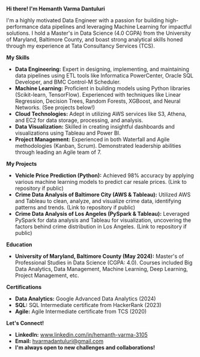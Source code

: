 **Hi there!  I'm Hemanth Varma Dantuluri**

I'm a highly motivated Data Engineer with a passion for building high-performance data pipelines and leveraging Machine Learning for impactful solutions. I hold a Master's in Data Science (4.0 CGPA) from the University of Maryland, Baltimore County, and boast strong analytical skills honed through my experience at Tata Consultancy Services (TCS).

**My Skills**

* **Data Engineering:** Expert in designing, implementing, and maintaining data pipelines using ETL tools like Informatica PowerCenter, Oracle SQL Developer, and BMC Control-M Scheduler.
* **Machine Learning:** Proficient in building models using Python libraries (Scikit-learn, TensorFlow). Experienced with techniques like Linear Regression, Decision Trees, Random Forests, XGBoost, and Neural Networks. (See projects below!)
* **Cloud Technologies:** Adept in utilizing AWS services like S3, Athena, and EC2 for data storage, processing, and analysis.
* **Data Visualization:** Skilled in creating insightful dashboards and visualizations using Tableau and Power BI.
* **Project Management:** Experienced in both Waterfall and Agile methodologies (Kanban, Scrum). Demonstrated leadership abilities through leading an Agile team of 7.

**My Projects**

* **Vehicle Price Prediction (Python):** Achieved 98% accuracy by applying various machine learning models to predict car resale prices. (Link to repository if public)
* **Crime Data Analysis of Baltimore City (AWS & Tableau):** Utilized AWS and Tableau to clean, analyze, and visualize crime data, identifying patterns and trends. (Link to repository if public)
* **Crime Data Analysis of Los Angeles (PySpark & Tableau):** Leveraged PySpark for data analysis and Tableau for visualization, uncovering the factors behind crime distribution in Los Angeles. (Link to repository if public)

**Education**
* **University of Maryland, Baltimore County (May 2024):** Master's of Professional Studies in Data Science (CGPA: 4.0). Courses included Big Data Analytics, Data Management, Machine Learning, Deep Learning, Project Management, etc.

**Certifications**
* **Data Analytics:** Google Advanced Data Analytics (2024)
* **SQL:** SQL Intermediate certificate from HackerRank (2023)
* **Agile:** Agile Intermediate certificate from TCS (2020)

**Let's Connect!**

* **LinkedIn:** www.linkedin.com/in/hemanth-varma-3105
* **Email:** hvarmadantuluri@gmail.com
* **I'm always open to new challenges and collaborations!**
